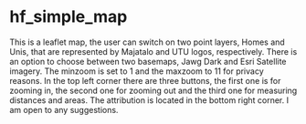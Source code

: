 # hf_simple_map
This is a leaflet map, the user can switch on two point layers, Homes and Unis, that are represented by Majatalo and UTU logos, respectively.
There is an option to choose between two basemaps, Jawg Dark and Esri Satellite imagery. The minzoom is set to 1 and the maxzoom to 11 for privacy reasons.
In the top left corner there are three buttons, the first one is for zooming in, the second one for zooming out and the third one for measuring distances and areas.
The attribution is located in the bottom right corner. 
I am open to any suggestions.
